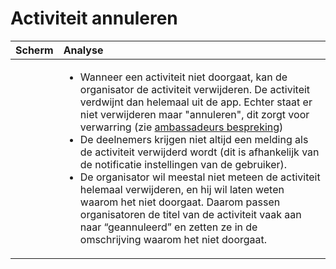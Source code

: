 # Activiteit annuleren

<table>
  <thead>
    <tr>
      <th style="text-align:left">Scherm</th>
      <th style="text-align:left">Analyse</th>
    </tr>
  </thead>
  <tbody>
    <tr>
      <td style="text-align:left">
        <p></p>
        <p>
          <img src="https://paper-attachments.dropbox.com/s_46B875C3976FDC554C6EFCB722220B2F6EC940E9D8B02667985763B32AA4B78F_1560269484925_activiteit+geannuleerd.jpg"
          alt/>
        </p>
        <p></p>
        <p>
          <img src="https://paper-attachments.dropbox.com/s_46B875C3976FDC554C6EFCB722220B2F6EC940E9D8B02667985763B32AA4B78F_1560269488362_activiteit+geannuleerd+omschrijving.jpg"
          alt/>
        </p>
      </td>
      <td style="text-align:left">
        <p></p>
        <ul>
          <li>Wanneer een activiteit niet doorgaat, kan de organisator de activiteit
            verwijderen. De activiteit verdwijnt dan helemaal uit de app. Echter staat
            er niet verwijderen maar &quot;annuleren&quot;, dit zorgt voor verwarring
            (zie <a href="../../onderzoek-en-inzichten/de-kluppers/ambassadeurs-bespreking.md">ambassadeurs bespreking</a>)</li>
          <li>De deelnemers krijgen niet altijd een melding als de activiteit verwijderd
            wordt (dit is afhankelijk van de notificatie instellingen van de gebruiker).</li>
          <li>De organisator wil meestal niet meteen de activiteit helemaal verwijderen,
            en hij wil laten weten waarom het niet doorgaat. Daarom passen organisatoren
            de titel van de activiteit vaak aan naar &#x201C;geannuleerd&#x201D; en
            zetten ze in de omschrijving waarom het niet doorgaat.</li>
        </ul>
      </td>
    </tr>
  </tbody>
</table>
